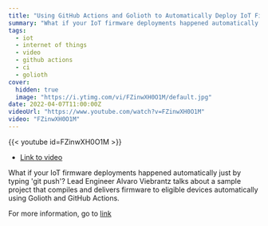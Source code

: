 ```yaml
---
title: "Using GitHub Actions and Golioth to Automatically Deploy IoT Firmware"
summary: "What if your IoT firmware deployments happened automatically just by typing 'git push'? Lead Engineer Alvaro Viebrantz talks about a sample project that compiles and delivers firmware to eligible devices automatically using Golioth and GitHub Actions."
tags:
  - iot
  - internet of things
  - video
  - github actions
  - ci
  - golioth
cover:
  hidden: true
  image: "https://i.ytimg.com/vi/FZinwXH0O1M/default.jpg"
date: 2022-04-07T11:00:00Z
videoUrl: "https://www.youtube.com/watch?v=FZinwXH0O1M"
video: "FZinwXH0O1M"
---
```


<!-- truncate -->

{{< youtube id=FZinwXH0O1M >}}

- [Link to video](https://www.youtube.com/watch?v=FZinwXH0O1M)

What if your IoT firmware deployments happened automatically just by typing 'git push'? Lead Engineer Alvaro Viebrantz talks about a sample project that compiles and delivers firmware to eligible devices automatically using Golioth and GitHub Actions.

For more information, go to [link](https://blog.golioth.io/using-github-actions-and-golioth-to-automatically-deploy-iot-firmware/)